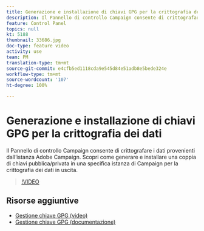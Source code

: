 ```yaml
---
title: Generazione e installazione di chiavi GPG per la crittografia dei dati
description: Il Pannello di controllo Campaign consente di crittografare i dati provenienti dall’istanza Adobe Campaign. Scopri come generare e installare una coppia di chiavi pubblica/privata in una specifica istanza Campaign per la crittografia dei dati in uscita.
feature: Control Panel
topics: null
kt: 5188
thumbnail: 33686.jpg
doc-type: feature video
activity: use
team: PM
translation-type: tm+mt
source-git-commit: e4cfb5ed1118cda9e545d84e51adb8e5bede324e
workflow-type: tm+mt
source-wordcount: '107'
ht-degree: 100%

---
```



# Generazione e installazione di chiavi GPG per la crittografia dei dati

Il Pannello di controllo Campaign consente di crittografare i dati provenienti dall’istanza Adobe Campaign. Scopri come generare e installare una coppia di chiavi pubblica/privata in una specifica istanza di Campaign per la crittografia dei dati in uscita.

>[!VIDEO](https://video.tv.adobe.com/v/36386?quality=12)

## Risorse aggiuntive

* [Gestione chiave GPG (video)](./gpg-key-management-overview.md)
* [Gestione chiave GPG (documentazione)](https://docs.adobe.com/content/help/it-IT/control-panel/using/instances-settings/gpg-keys-management.html)
